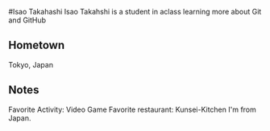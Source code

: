 #Isao Takahashi
Isao Takahshi is a student in aclass learning more about Git and GitHub

## Hometown
Tokyo, Japan

## Notes
 Favorite Activity: Video Game
 Favorite restaurant: Kunsei-Kitchen
 I'm from Japan.